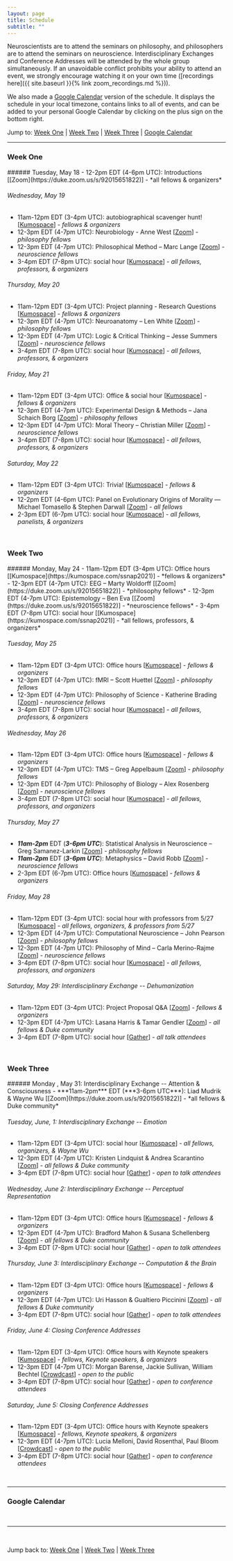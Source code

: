 ```yaml
---
layout: page
title: Schedule
subtitle: ""
---
```

Neuroscientists are to attend the seminars on philosophy, and philosophers are to attend the seminars on neuroscience. Interdisciplinary Exchanges and Conference Addresses will be attended by the whole group simultaneously. If an unavoidable conflict prohibits your ability to attend an event, we strongly encourage watching it on your own time ([recordings here]({{ site.baseurl }}{% link zoom_recordings.md %})).

We also made a [Google Calendar](#google-calendar) version of the schedule. It displays the schedule in your local timezone, contains links to all of events, and can be added to your personal Google Calendar by clicking on the plus sign on the bottom right.

Jump to: [Week One](#week-one) \| [Week Two](#week-two) \| [Week Three](#week-three) \| [Google Calendar](#google-calendar)

---
### Week One
<p></p>
###### Tuesday, May 18
  - 12-2pm EDT (4-6pm UTC): Introductions [[Zoom](https://duke.zoom.us/s/92015651822)] - *all fellows & organizers*

###### Wednesday, May 19
  - 11am-12pm EDT (3-4pm UTC): autobiographical scavenger hunt! [[Kumospace](https://kumospace.com/ssnap2021)] - *fellows & organizers*
  - 12-3pm EDT (4-7pm UTC): Neurobiology - Anne West [[Zoom](https://duke.zoom.us/s/92015651822)] - *philosophy fellows*
  - 12-3pm EDT (4-7pm UTC): Philosophical Method – Marc Lange [[Zoom](https://duke.zoom.us/s/92015651822)] - *neuroscience fellows*
  - 3-4pm EDT (7-8pm UTC): social hour [[Kumospace](https://kumospace.com/ssnap2021)] - *all fellows, professors, & organizers*

###### Thursday, May 20
  - 11am-12pm EDT (3-4pm UTC): Project planning - Research Questions [[Kumospace](https://kumospace.com/ssnap2021)] - *fellows & organizers*
  - 12-3pm EDT (4-7pm UTC): Neuroanatomy – Len White [[Zoom](https://duke.zoom.us/s/92015651822)] - *philosophy fellows*
  - 12-3pm EDT (4-7pm UTC): Logic & Critical Thinking – Jesse Summers [[Zoom](https://duke.zoom.us/s/92015651822)] - *neuroscience fellows*
  - 3-4pm EDT (7-8pm UTC): social hour [[Kumospace](https://kumospace.com/ssnap2021)] - *all fellows, professors, & organizers*

###### Friday, May 21
  - 11am-12pm EDT (3-4pm UTC): Office & social hour [[Kumospace](https://kumospace.com/ssnap2021)] - *fellows & organizers*
  - 12-3pm EDT (4-7pm UTC): Experimental Design & Methods – Jana Schaich Borg [[Zoom](https://duke.zoom.us/s/92015651822)] - *philosophy fellows*
  - 12-3pm EDT (4-7pm UTC): Moral Theory – Christian Miller [[Zoom](https://duke.zoom.us/s/92015651822)] - *neuroscience fellows*
  - 3-4pm EDT (7-8pm UTC): social hour [[Kumospace](https://kumospace.com/ssnap2021)] - *all fellows, professors, & organizers*

###### Saturday, May 22
  - 11am-12pm EDT (3-4pm UTC): Trivia! [[Kumospace](https://kumospace.com/ssnap2021)] - *fellows & organizers*
  - 12-2pm EDT (4-6pm UTC): Panel on Evolutionary Origins of Morality — Michael Tomasello & Stephen Darwall [[Zoom](https://duke.zoom.us/s/92015651822)] - *all fellows*
  - 2-3pm EDT (6-7pm UTC): social hour [[Kumospace](https://kumospace.com/ssnap2021)] - *all fellows, panelists, & organizers*

<br>

### Week Two
<p></p>
###### Monday, May 24
  - 11am-12pm EDT (3-4pm UTC): Office hours [[Kumospace](https://kumospace.com/ssnap2021)] - *fellows & organizers*
  - 12-3pm EDT (4-7pm UTC): EEG – Marty Woldorff [[Zoom](https://duke.zoom.us/s/92015651822)] - *philosophy fellows*
  - 12-3pm EDT (4-7pm UTC): Epistemology – Ben Eva [[Zoom](https://duke.zoom.us/s/92015651822)] - *neuroscience fellows*
  - 3-4pm EDT (7-8pm UTC): social hour [[Kumospace](https://kumospace.com/ssnap2021)] - *all fellows, professors, & organizers*

###### Tuesday, May 25
  - 11am-12pm EDT (3-4pm UTC): Office hours [[Kumospace](https://kumospace.com/ssnap2021)] - *fellows & organizers*
  - 12-3pm EDT (4-7pm UTC): fMRI – Scott Huettel [[Zoom](https://duke.zoom.us/s/92015651822)] - *philosophy fellows*
  - 12-3pm EDT (4-7pm UTC): Philosophy of Science - Katherine Brading [[Zoom](https://duke.zoom.us/s/92015651822)] - *neuroscience fellows*
  - 3-4pm EDT (7-8pm UTC): social hour [[Kumospace](https://kumospace.com/ssnap2021)] - *all fellows, professors, & organizers*

###### Wednesday, May 26
  - 11am-12pm EDT (3-4pm UTC): Office hours [[Kumospace](https://kumospace.com/ssnap2021)] - *fellows & organizers*
  - 12-3pm EDT (4-7pm UTC): TMS – Greg Appelbaum [[Zoom](https://duke.zoom.us/s/92015651822)] - *philosophy fellows*
  - 12-3pm EDT (4-7pm UTC): Philosophy of Biology – Alex Rosenberg [[Zoom](https://duke.zoom.us/s/92015651822)] - *neuroscience fellows*
  - 3-4pm EDT (7-8pm UTC): social hour [[Kumospace](https://kumospace.com/ssnap2021)] - *all fellows, professors, and organizers*

###### Thursday, May 27
  - ***11am-2pm*** EDT (***3-6pm UTC***): Statistical Analysis in Neuroscience – Greg Samanez-Larkin [[Zoom](https://duke.zoom.us/s/92015651822)] - *philosophy fellows*
  - ***11am-2pm*** EDT (***3-6pm UTC***): Metaphysics – David Robb [[Zoom](https://duke.zoom.us/s/92015651822)] - *neuroscience fellows*
  - 2-3pm EDT (6-7pm UTC): Office hours [[Kumospace](https://kumospace.com/ssnap2021)] - *fellows & organizers*

###### Friday, May 28
  - 11am-12pm EDT (3-4pm UTC): social hour with professors from 5/27 [[Kumospace](https://kumospace.com/ssnap2021)] - *all fellows, organizers, & professors from 5/27*
  - 12-3pm EDT (4-7pm UTC): Computational Neuroscience – John Pearson [[Zoom](https://duke.zoom.us/s/92015651822)] - *philosophy fellows*
  - 12-3pm EDT (4-7pm UTC): Philosophy of Mind – Carla Merino-Rajme [[Zoom](https://duke.zoom.us/s/92015651822)] - *neuroscience fellows*
  - 3-4pm EDT (7-8pm UTC): social hour [[Kumospace](https://kumospace.com/ssnap2021)] - *all fellows, professors, and organizers*


###### Saturday, May 29: Interdisciplinary Exchange -- Dehumanization
  - 11am-12pm EDT (3-4pm UTC): Project Proposal Q&A [[Zoom](https://duke.zoom.us/s/92015651822)] - *fellows & organizers*
  - 12-3pm EDT (4-7pm UTC): Lasana Harris & Tamar Gendler [[Zoom](https://duke.zoom.us/s/92015651822)] - *all fellows & Duke community*
  - 3-4pm EDT (7-8pm UTC): social hour [[Gather]()] - *all talk attendees*

  <br>

### Week Three
<p></p>
###### Monday , May 31: Interdisciplinary Exchange -- Attention & Consciousness
  - ***11am-2pm*** EDT (***3-6pm UTC***): Liad Mudrik & Wayne Wu [[Zoom](https://duke.zoom.us/s/92015651822)] - *all fellows & Duke community*

###### Tuesday, June, 1: Interdisciplinary Exchange -- Emotion
  - 11am-12pm EDT (3-4pm UTC): social hour [[Kumospace](https://kumospace.com/ssnap2021)] - *all fellows, organizers, & Wayne Wu*
  - 12-3pm EDT (4-7pm UTC): Kristen Lindquist & Andrea Scarantino [[Zoom](https://duke.zoom.us/s/92015651822)] - *all fellows & Duke community*
  - 3-4pm EDT (7-8pm UTC): social hour [[Gather]()] - *open to talk attendees*

###### Wednesday, June 2: Interdisciplinary Exchange -- Perceptual Representation
  - 11am-12pm EDT (3-4pm UTC): Office hours [[Kumospace](https://kumospace.com/ssnap2021)] - *fellows & organizers*
  - 12-3pm EDT (4-7pm UTC): Bradford Mahon & Susana Schellenberg [[Zoom](https://duke.zoom.us/s/92015651822)] - *all fellows & Duke community*
  - 3-4pm EDT (7-8pm UTC): social hour [[Gather]()] - *open to talk attendees*

###### Thursday, June 3: Interdisciplinary Exchange -- Computation & the Brain
  - 11am-12pm EDT (3-4pm UTC): Office hours [[Kumospace](https://kumospace.com/ssnap2021)] - *fellows & organizers*
  - 12-3pm EDT (4-7pm UTC): Uri Hasson & Gualtiero Piccinini [[Zoom](https://duke.zoom.us/s/92015651822)] - *all fellows & Duke community*
  - 3-4pm EDT (7-8pm UTC): social hour [[Gather]()] - *open to talk attendees*

###### Friday, June 4: Closing Conference Addresses
  - 11am-12pm EDT (3-4pm UTC): Office hours with Keynote speakers [[Kumospace](https://kumospace.com/ssnap2021)] - *fellows, Keynote speakers, & organizers*
  - 12-3pm EDT (4-7pm UTC): Morgan Barense, Jackie Sullivan, William Bechtel [[Crowdcast]()] - *open to the public*
  - 3-4pm EDT (7-8pm UTC): social hour [[Gather]()] - *open to conference attendees*

###### Saturday, June 5: Closing Conference Addresses
  - 11am-12pm EDT (3-4pm UTC): Office hours with Keynote speakers [[Kumospace](https://kumospace.com/ssnap2021)] - *fellows, Keynote speakers, & organizers*
  - 12-3pm EDT (4-7pm UTC): Lucia Melloni, David Rosenthal, Paul Bloom [[Crowdcast]()] - *open to the public*
  - 3-4pm EDT (7-8pm UTC): social hour [[Gather]()] - *open to conference attendees*

<br>

---
### Google Calendar
<div id="calendar-container"></div>
<script type="text/javascript">
const timezone = Intl.DateTimeFormat().resolvedOptions().timeZone
const html = `<iframe src="https://calendar.google.com/calendar/embed?mode=agenda&src=bnZibWFkY2ZtMTdrZmpubDQwMjlhaTlpcWdAZ3JvdXAuY2FsZW5kYXIuZ29vZ2xlLmNvbQ&amp&ctz=${timezone}" style=" border-width:0 " width="800" height="600" frameborder="0" scrolling="no"></iframe>`
document.getElementById('calendar-container').innerHTML = html;
</script>

<br>

---

<br>

Jump back to: [Week One](#week-one) \| [Week Two](#week-two) \| [Week Three](#week-three)
